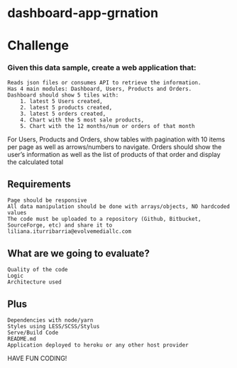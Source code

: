 # dashboard-app-grnation

# Challenge

### Given this data sample, create a web application that:

    Reads json files or consumes API to retrieve the information.
    Has 4 main modules: Dashboard, Users, Products and Orders.
    Dashboard should show 5 tiles with:
        1. latest 5 Users created,
        2. latest 5 products created,
        3. latest 5 orders created,
        4. Chart with the 5 most sale products,
        5. Chart with the 12 months/num or orders of that month

For Users, Products and Orders, show tables with pagination with 10 items per page as well as arrows/numbers to navigate.
Orders should show the user’s information as well as the list of products of that order and display the calculated total

## Requirements

    Page should be responsive
    All data manipulation should be done with arrays/objects, NO hardcoded values
    The code must be uploaded to a repository (Github, Bitbucket, SourceForge, etc) and share it to liliana.iturribarria@evolvemediallc.com

## What are we going to evaluate?

    Quality of the code
    Logic
    Architecture used

## Plus

    Dependencies with node/yarn
    Styles using LESS/SCSS/Stylus
    Serve/Build Code
    README.md
    Application deployed to heroku or any other host provider

HAVE FUN CODING!
